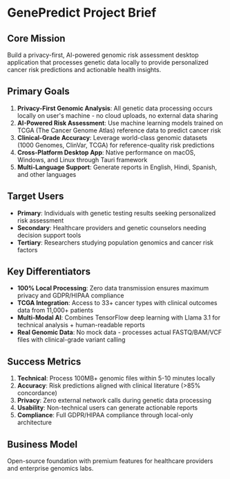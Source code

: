 # GenePredict Project Brief

## Core Mission
Build a privacy-first, AI-powered genomic risk assessment desktop application that processes genetic data locally to provide personalized cancer risk predictions and actionable health insights.

## Primary Goals
1. **Privacy-First Genomic Analysis**: All genetic data processing occurs locally on user's machine - no cloud uploads, no external data sharing
2. **AI-Powered Risk Assessment**: Use machine learning models trained on TCGA (The Cancer Genome Atlas) reference data to predict cancer risk
3. **Clinical-Grade Accuracy**: Leverage world-class genomic datasets (1000 Genomes, ClinVar, TCGA) for reference-quality risk predictions
4. **Cross-Platform Desktop App**: Native performance on macOS, Windows, and Linux through Tauri framework
5. **Multi-Language Support**: Generate reports in English, Hindi, Spanish, and other languages

## Target Users
- **Primary**: Individuals with genetic testing results seeking personalized risk assessment
- **Secondary**: Healthcare providers and genetic counselors needing decision support tools
- **Tertiary**: Researchers studying population genomics and cancer risk factors

## Key Differentiators
- **100% Local Processing**: Zero data transmission ensures maximum privacy and GDPR/HIPAA compliance
- **TCGA Integration**: Access to 33+ cancer types with clinical outcomes data from 11,000+ patients
- **Multi-Modal AI**: Combines TensorFlow deep learning with Llama 3.1 for technical analysis + human-readable reports
- **Real Genomic Data**: No mock data - processes actual FASTQ/BAM/VCF files with clinical-grade variant calling

## Success Metrics
1. **Technical**: Process 100MB+ genomic files within 5-10 minutes locally
2. **Accuracy**: Risk predictions aligned with clinical literature (>85% concordance)
3. **Privacy**: Zero external network calls during genetic data processing
4. **Usability**: Non-technical users can generate actionable reports
5. **Compliance**: Full GDPR/HIPAA compliance through local-only architecture

## Business Model
Open-source foundation with premium features for healthcare providers and enterprise genomics labs. 